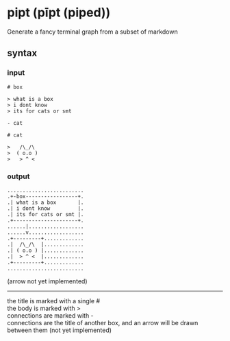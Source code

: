 
# pipt (pīpt (piped))

Generate a fancy terminal graph from a subset of markdown  

## syntax

### input

```
# box  
  
> what is a box  
> i dont know  
> its for cats or smt  
 
- cat  

# cat  

>   /\_/\
>  ( o.o )
>   > ^ <

```

### output  

```
.........................  
.+-box-----------------+.  
.| what is a box       |.  
.| i dont know         |.  
.| its for cats or smt |.  
.+---------------------+.  
......|..................  
......v..................  
.+---------+.............
.|  /\_/\  |.............
.| ( o.o ) |.............
.|  > ^ <  |.............
.+---------+.............
.........................
```

(arrow not yet implemented)

---

the title is marked with a single #  
the body is marked with >  
connections are marked with -  
connections are the title of another box, and an arrow will be drawn between them (not yet implemented)  
